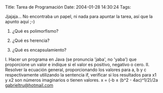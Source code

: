 Title: Tarea de Programación
Date: 2004-01-28 14:30:24
Tags: 

Jjajaja… No encontraba un papel, ni nada para apuntar la tarea, así que la apunto aquí ;-)
1. ¿Qué es polimorfismo?

2. ¿Qué es herencia?

3. ¿Qué es encapsulamiento?

I. Hacer un programa en Java (se pronuncia 'jaba', no 'yaba') que proporcione un valor e indique si el valor es positivo, negativo o cero.  II. Resolver la ecuación general, proporcionando los valores para a, b y c respectivamente utilizando la sentencia if, verificar si los resultados para x1 y x2 son números imaginarios o tienen valores.  x = (-b ± (b^2 - 4ac)^1/2)/2a  gabrieltru@hotmail.com